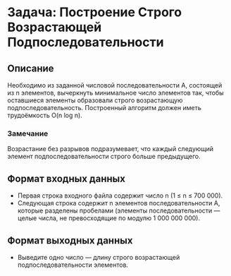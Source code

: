 # Задача: Построение Строго Возрастающей Подпоследовательности

## Описание

Необходимо из заданной числовой последовательности A, состоящей из n элементов, вычеркнуть минимальное число элементов так, чтобы оставшиеся элементы образовали строго возрастающую подпоследовательность. Построенный алгоритм должен иметь трудоёмкость O(n log n).

### Замечание

Возрастание без разрывов подразумевает, что каждый следующий элемент подпоследовательности строго больше предыдущего.

## Формат входных данных

- Первая строка входного файла содержит число n (1 ≤ n ≤ 700 000).
- Следующая строка содержит n элементов последовательности A, которые разделены пробелами (элементы последовательности — целые числа, не превосходящие по модулю 1 000 000 000).

## Формат выходных данных

- Выведите одно число — длину строго возрастающей подпоследовательности элементов.